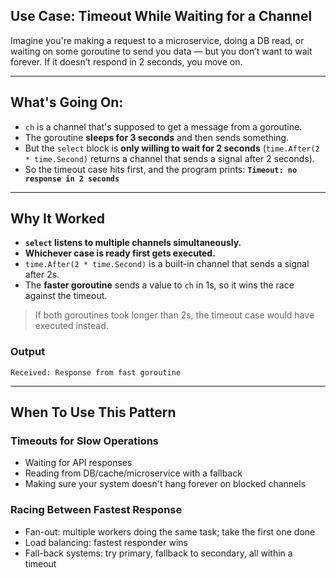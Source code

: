 ##  Use Case: Timeout While Waiting for a Channel

Imagine you're making a request to a microservice, doing a DB read, or waiting on some goroutine to send you data — but you don’t want to wait forever. If it doesn’t respond in 2 seconds, you move on.

---

##  What's Going On:

* `ch` is a channel that's supposed to get a message from a goroutine.
* The goroutine **sleeps for 3 seconds** and then sends something.
* But the `select` block is **only willing to wait for 2 seconds** (`time.After(2 * time.Second)` returns a channel that sends a signal after 2 seconds).
* So the timeout case hits first, and the program prints:
  **`Timeout: no response in 2 seconds`**

---

##  Why It Worked

* **`select` listens to multiple channels simultaneously.**
* **Whichever case is ready first gets executed.**
* `time.After(2 * time.Second)` is a built-in channel that sends a signal after 2s.
* The **faster goroutine** sends a value to `ch` in 1s, so it wins the race against the timeout.

> If both goroutines took longer than 2s, the timeout case would have executed instead.

### Output
```
Received: Response from fast goroutine
```
---

##  When To Use This Pattern

###  Timeouts for Slow Operations

* Waiting for API responses
* Reading from DB/cache/microservice with a fallback
* Making sure your system doesn't hang forever on blocked channels

###  Racing Between Fastest Response

* Fan-out: multiple workers doing the same task; take the first one done
* Load balancing: fastest responder wins
* Fall-back systems: try primary, fallback to secondary, all within a timeout

